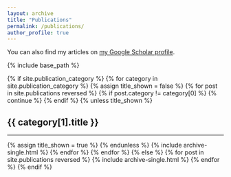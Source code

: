```yaml
---
layout: archive
title: "Publications"
permalink: /publications/
author_profile: true
---
```


<div class="wordwrap">You can also find my articles on <a href="https://scholar.google.com/citations?user=Sv-WdBkAAAAJ&hl">my Google Scholar profile</a>.</div>

{% include base_path %}

<!-- New style rendering if publication categories are defined -->
{% if site.publication_category %}
{% for category in site.publication_category %}
{% assign title_shown = false %}
{% for post in site.publications reversed %}
{% if post.category != category[0] %}
{% continue %}
{% endif %}
{% unless title_shown %}
<h2>{{ category[1].title }}</h2>
<hr />
{% assign title_shown = true %}
{% endunless %}
{% include archive-single.html %}
{% endfor %}
{% endfor %}
{% else %}
{% for post in site.publications reversed %}
{% include archive-single.html %}
{% endfor %}
{% endif %}
